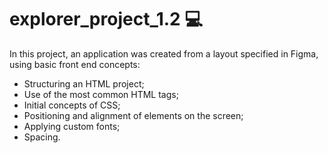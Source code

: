 # explorer_project_1.2 💻 
In this project, an application was created from a layout specified in Figma, using basic front end concepts:

- Structuring an HTML project;
- Use of the most common HTML tags;
- Initial concepts of CSS;
- Positioning and alignment of elements on the screen;
- Applying custom fonts;
- Spacing.
